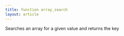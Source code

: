 ```yaml
---
title: function array_search
layout: article
---
```

Searches an array for a given value and returns the key